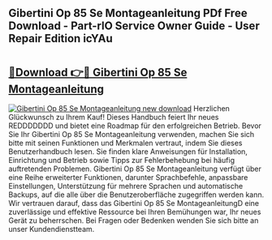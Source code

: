 ## Gibertini Op 85 Se Montageanleitung PDf Free Download - Part-rlO Service Owner Guide - User Repair Edition icYAu

# <h2><a href="http://df8drxr.blite.top/?on=Gibertini+Op+85+Se+Montageanleitung">🔗Download 👉🔴 Gibertini Op 85 Se Montageanleitung</a></h2>

[![Gibertini Op 85 Se Montageanleitung new download](https://i.imgur.com/lujVjoI.png)](http://df8drxr.blite.top/?on=Gibertini+Op+85+Se+Montageanleitung)
Herzlichen Glückwunsch zu Ihrem Kauf! Dieses Handbuch feiert Ihr neues REDDDDDDD und bietet eine Roadmap für den erfolgreichen Betrieb. Bevor Sie Ihr Gibertini Op 85 Se Montageanleitung verwenden, machen Sie sich bitte mit seinen Funktionen und Merkmalen vertraut, indem Sie dieses Benutzerhandbuch lesen. Sie finden klare Anweisungen für Installation, Einrichtung und Betrieb sowie Tipps zur Fehlerbehebung bei häufig auftretenden Problemen. Gibertini Op 85 Se Montageanleitung verfügt über eine Reihe erweiterter Funktionen, darunter Sprachbefehle, anpassbare Einstellungen, Unterstützung für mehrere Sprachen und automatische Backups, auf die alle über die Benutzeroberfläche zugegriffen werden kann. Wir vertrauen darauf, dass das Gibertini Op 85 Se MontageanleitungD eine zuverlässige und effektive Ressource bei Ihren Bemühungen war, Ihr neues Gerät zu beherrschen. Bei Fragen oder Bedenken wenden Sie sich bitte an unser Kundendienstteam.
